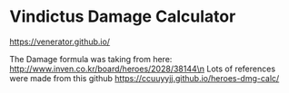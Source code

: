 # Vindictus Damage Calculator
<https://venerator.github.io/>


The Damage formula was taking from here: http://www.inven.co.kr/board/heroes/2028/38144\n
Lots of references were made from this github https://ccuuyyjj.github.io/heroes-dmg-calc/
